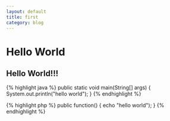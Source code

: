 ```yaml
---
layout: default
title: first
category: blog
---
```



Hello World
===============

Hello World!!!
----------------


{% highlight java %}
public static void main(String[] args) {
  System.out.println("hello world");
}
{% endhighlight %}



{% highlight php %}
public function() { 
  echo "hello world");
}
{% endhighlight %}
